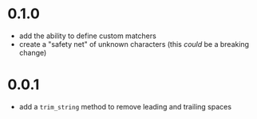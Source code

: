 # 0.1.0
- add the ability to define custom matchers
- create a "safety net" of unknown characters (this *could* be a breaking change)

# 0.0.1
- add a `trim_string` method to remove leading and trailing spaces